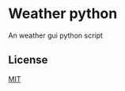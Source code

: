 # Weather python
 An weather gui python script

## License
[MIT](https://choosealicense.com/licenses/mit/)
